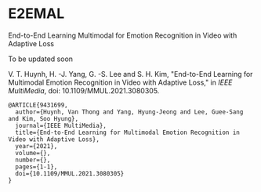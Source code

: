 # E2EMAL
End-to-End Learning Multimodal for Emotion Recognition in Video with Adaptive Loss


To be updated soon


V. T. Huynh, H. -J. Yang, G. -S. Lee and S. H. Kim, "End-to-End Learning for Multimodal Emotion Recognition in Video with Adaptive Loss," in *IEEE MultiMedia*, doi: 10.1109/MMUL.2021.3080305.
```
@ARTICLE{9431699,  
  author={Huynh, Van Thong and Yang, Hyung-Jeong and Lee, Guee-Sang and Kim, Soo Hyung},  
  journal={IEEE MultiMedia},   
  title={End-to-End Learning for Multimodal Emotion Recognition in Video with Adaptive Loss},   
  year={2021},  
  volume={},  
  number={},  
  pages={1-1},  
  doi={10.1109/MMUL.2021.3080305}
}
```
